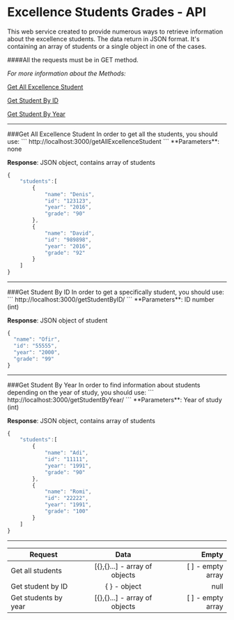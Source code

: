 # Excellence Students Grades - API

This web service created to provide numerous ways to retrieve information about the excellence students.
The data return in JSON format. It's containing an array of students or a single object in one of the cases.

####All the requests must be in GET method.

_For more information about the Methods:_

[Get All Excellence Student](#all)

[Get Student By ID](#byID)

[Get Student By Year](#byYear)


---
<a name="all">
###Get All Excellence Student
In order to get all the students, you should use:
```
http://localhost:3000/getAllExcellenceStudent
```
**Parameters**: none

**Response**: JSON object, contains array of students
```javascript
{
    "students":[
        {
            "name": "Denis",
            "id": "123123",
            "year": "2016",
            "grade": "90"
        },
        {
            "name": "David",
            "id": "989898",
            "year": "2016",
            "grade": "92"
        }
    ]
}
```
---
<a name="byID">
###Get Student By ID
In order to get a specifically student, you should use:
```
http://localhost:3000/getStudentByID/<ID_number>
```
**Parameters**: ID number (int)

**Response**: JSON object of student
```javascript
{
  "name": "Ofir",
  "id": "55555",
  "year": "2000",
  "grade": "99"
}
```

---
<a name="byYear">
###Get Student By Year
In order to find information about students depending on the year of study, you should use:
```
http://localhost:3000/getStudentByYear/<Year>
```
**Parameters**: Year of study (int)

**Response**: JSON object, contains array of students
```javascript
{
    "students":[
        {
            "name": "Adi",
            "id": "11111",
            "year": "1991",
            "grade": "90"
        },
        {
            "name": "Romi",
            "id": "22222",
            "year": "1991",
            "grade": "100"
        }
    ]
}
```

---


| Request       | Data          | Empty  |
| ------------- |:-------------:| -----:|
| Get all students| [{},{}...] - array of objects  | [ ] - empty array |
| Get student by ID | { } - object      |  null |
| Get students by year | [{},{}...] - array of objects       |    [ ] - empty array |
